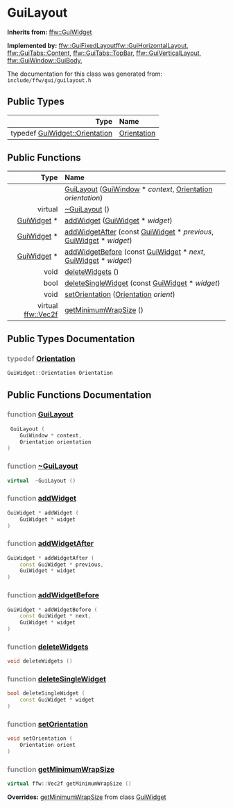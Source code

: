 GuiLayout
===================================


**Inherits from:** [ffw::GuiWidget](ffw_GuiWidget.html)

**Implemented by:** [ffw::GuiFixedLayout](ffw_GuiFixedLayout.html)[ffw::GuiHorizontalLayout](ffw_GuiHorizontalLayout.html), [ffw::GuiTabs::Content](ffw_GuiTabs_Content.html), [ffw::GuiTabs::TopBar](ffw_GuiTabs_TopBar.html), [ffw::GuiVerticalLayout](ffw_GuiVerticalLayout.html), [ffw::GuiWindow::GuiBody](ffw_GuiWindow_GuiBody.html), 

The documentation for this class was generated from: `include/ffw/gui/guilayout.h`



## Public Types

| Type | Name |
| -------: | :------- |
| typedef [GuiWidget::Orientation](ffw_GuiWidget.html#47f53876) | [Orientation](#f43fd4a4) |


## Public Functions

| Type | Name |
| -------: | :------- |
|   | [GuiLayout](#39058991) ([GuiWindow](ffw_GuiWindow.html) * _context_, [Orientation](ffw_GuiWidget.html#47f53876) _orientation_)  |
|  virtual  | [~GuiLayout](#cef04790) ()  |
|  [GuiWidget](ffw_GuiWidget.html) * | [addWidget](#34aa50c1) ([GuiWidget](ffw_GuiWidget.html) * _widget_)  |
|  [GuiWidget](ffw_GuiWidget.html) * | [addWidgetAfter](#524bcbab) (const [GuiWidget](ffw_GuiWidget.html) * _previous_, [GuiWidget](ffw_GuiWidget.html) * _widget_)  |
|  [GuiWidget](ffw_GuiWidget.html) * | [addWidgetBefore](#7ae67ff2) (const [GuiWidget](ffw_GuiWidget.html) * _next_, [GuiWidget](ffw_GuiWidget.html) * _widget_)  |
|  void | [deleteWidgets](#93db9dce) ()  |
|  bool | [deleteSingleWidget](#7a7246b4) (const [GuiWidget](ffw_GuiWidget.html) * _widget_)  |
|  void | [setOrientation](#6013d2d8) ([Orientation](ffw_GuiWidget.html#47f53876) _orient_)  |
|  virtual [ffw::Vec2f](ffw.html#fcfaa6c5) | [getMinimumWrapSize](#26772cfd) ()  |


## Public Types Documentation

### <span style="opacity:0.5;">typedef</span> <a id="f43fd4a4" href="#f43fd4a4">Orientation</a>

```cpp
GuiWidget::Orientation Orientation
```





## Public Functions Documentation

### <span style="opacity:0.5;">function</span> <a id="39058991" href="#39058991">GuiLayout</a>

```cpp
 GuiLayout (
    GuiWindow * context,
    Orientation orientation
) 
```



### <span style="opacity:0.5;">function</span> <a id="cef04790" href="#cef04790">~GuiLayout</a>

```cpp
virtual  ~GuiLayout () 
```



### <span style="opacity:0.5;">function</span> <a id="34aa50c1" href="#34aa50c1">addWidget</a>

```cpp
GuiWidget * addWidget (
    GuiWidget * widget
) 
```



### <span style="opacity:0.5;">function</span> <a id="524bcbab" href="#524bcbab">addWidgetAfter</a>

```cpp
GuiWidget * addWidgetAfter (
    const GuiWidget * previous,
    GuiWidget * widget
) 
```



### <span style="opacity:0.5;">function</span> <a id="7ae67ff2" href="#7ae67ff2">addWidgetBefore</a>

```cpp
GuiWidget * addWidgetBefore (
    const GuiWidget * next,
    GuiWidget * widget
) 
```



### <span style="opacity:0.5;">function</span> <a id="93db9dce" href="#93db9dce">deleteWidgets</a>

```cpp
void deleteWidgets () 
```



### <span style="opacity:0.5;">function</span> <a id="7a7246b4" href="#7a7246b4">deleteSingleWidget</a>

```cpp
bool deleteSingleWidget (
    const GuiWidget * widget
) 
```



### <span style="opacity:0.5;">function</span> <a id="6013d2d8" href="#6013d2d8">setOrientation</a>

```cpp
void setOrientation (
    Orientation orient
) 
```



### <span style="opacity:0.5;">function</span> <a id="26772cfd" href="#26772cfd">getMinimumWrapSize</a>

```cpp
virtual ffw::Vec2f getMinimumWrapSize () 
```



**Overrides:** [getMinimumWrapSize](/doc/ffw_GuiWidget.md#c12efa3f) from class [GuiWidget](/doc/ffw_GuiWidget.md)



